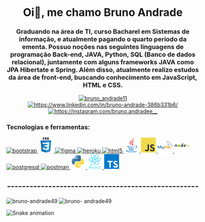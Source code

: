 <h1 align="center">Oi👋, me chamo Bruno Andrade</h1>
<h3 align="center">Graduando na área de TI, curso Bacharel em Sistemas de informação, e atualmente pagando o quarto período da ementa. Possuo noções nas seguintes linguagens de programação Back-end, JAVA, Python, SQL (Banco de dados relacional), juntamente com alguns frameworks JAVA como JPA Hibertate e Spring. Além disso, atualmente realizo estudos da área de front-end, buscando conhecimento em JavaScript, HTML e CSS.</h3>


<p align="center"> 
<a href="https://twitter.com/bruno_andrade11" target="_blank"> 
<img  src="https://raw.githubusercontent.com/rahuldkjain/github-profile-readme-generator/master/src/images/icons/Social/twitter.svg" alt="bruno_andrade11" height="30" width ="30" />
</a>
<a href="https://www.linkedin.com/in/bruno-andrade-386b331b6/" target="_blank"> 
<img  src="https://cdn-icons-png.flaticon.com/512/174/174857.png" alt= "https://www.linkedin.com/in/bruno-andrade-386b331b6/" height="30" width="30" />
</a>
<a href="https://instagram.com/bruno.andradee__" target="_blank">
<img src="https://cdn.icon-icons.com/icons2/1211/PNG/512/1491579602-yumminkysocialmedia36_83067.png" alt="https://instagram.com/bruno.andradee__" height="30" width="30" />
</a>
</p>


<p align="center"> 
<h3 align="left">Tecnologias e ferramentas:</h3>
<p align="left"> <a href="https://getbootstrap.com" target="_blank" rel="noreferrer"> 
<img src="https://raw.githubusercontent.com/devicons/devicon /master/icons/bootstrap/bootstrap-plain-wordmark.svg" alt="bootstrap" width="40" height="40"/> 
</a> 
  
<a href="https://www.w3schools.com /css/" target="_blank" rel="noreferrer"> 
<img src="https://raw.githubusercontent.com/devicons/devicon/master/icons/css3/css3-original-wordmark.svg" alt= "css3" height="40" width="40"/> 
</a> 
  
<a href="https://www.figma.com/" target="_blank" rel="noreferrer"> 
<img src="https://www.vectorlogo.zone/logos/figma/figma-icon.svg" alt="figma" width="40"height="40"/> 
</a> 
  
<a href=" https://heroku.com" target="_blank" rel="noreferrer"> 
<img src="https://www.vectorlogo.zone/logos/heroku/heroku-icon.svg" alt="heroku" height="40" width="40"/> 
</a> 
  
<a href="https://www.w3.org/html/" target="_blank" rel="noreferrer"> 
<img src="https://cdn.icon-icons.com/icons2/2107/PNG/512/file_type_html_icon_130541.png" alt="html5" width="40" height="40"/> 
</a> 
 
<a href="https://www.java.com" target="_blank" rel="noreferrer"> 
<img src="https://raw.githubusercontent.com/devicons/devicon/master/icons/java/java-original.svg" alt="java" height="40" width="40"/> 
</a> 
  
<a href="https://developer.mozilla.org/en-US/docs/Web/JavaScript" target="_blank" rel="noreferrer"> 
<img src="https://raw.githubusercontent.com/devicons/devicon/master/icons/javascript/javascript-original.svg" alt="javascript" width="40" height="40"/> 
</a> 
  
<a href="https://www.mysql.com/" target="_blank" rel="noreferrer"> 
<img src="https://raw.githubusercontent.com/devicons/devicon/master/icons/mysql/mysql-original-wordmark.svg" alt="mysql" width="40" height="40"/> 
</a> 
 
<a href="https:// nodejs.org" target="_blank" rel="noreferrer"> 
<img src="https://raw.githubusercontent.com/devicons/devicon/master/icons/nodejs/nodejs-original-wordmark.svg" alt= "nodejs" width="40" height="40"/> 
</a> 
  
<a href="https://www.postgresql.org" target="_blank" rel="noreferrer"> 
<img src="https://cdn.icon-icons.com/icons2/2667/PNG/512/folder_postgres_icon_161286.png" alt="postgresql" width="40" height="40"/> 
</a> 
  
<a href="https://postman.com" target="_blank" rel="noreferrer"> 
<img src="https://cdn.icon-icons.com/icons2/3053/PNG/512/postman_alt_macos_bigsur_icon_189814.png" alt="postman" width="40" height="40"/> 
</a> 
  
<a href="https://www.python.org" target="_blank" rel="noreferrer"> 
<img src="https://raw.githubusercontent.com/devicons/devicon/master/icons/python/python-original.svg" alt="python" width="40" height="40"/> 
</a > 
  
<a href="https://reactjs.org/" target="_blank" rel="noreferrer"> 
<img src="https://raw.githubusercontent.com/devicons/devicon/master/icons/react/react-original-wordmark.svg" alt="react" width="40" height="40"/> 
</a> 
  
<a href="https://www.typescriptlang.org/" target="_blank" rel="noreferrer"> 
<img src="https://raw.githubusercontent.com/devicons/devicon/master/icons/typescript/typescript-original.svg" alt ="typescript" width="40" height="40"/> 
</a> 

  
<p href="com/devicons/devicon/master/icons/typescript/typescript-original.svg" alt="typescript" width="40" height="40"/> 
</a> 
<p href="com/devicons/devicon/master/icons/typescript/typescript-original.svg" alt="typescript" width="40" height="40"/> 
</a> 
</p>
</p>

<h2 align="center">---------------------------------------------------</h2>

<div>
   <img heigth="180cm" width="440cm" src="https://github-readme-stats.vercel.app/api?username=bruno-andrade49&show_icons=true&locale=en&theme=dark" alt ="bruno-andrade49"/>
   <img heigth="180cm" width="350cm" src="https://github-readme-stats.vercel.app/api/top-langs?username=bruno-andrade49&show_icons=true&locale=en&layout=compact&theme=dark" alt="bruno- andrade49" />
</div>


![Snake animation](https://github.com/Bruno-Andrade49/Bruno-Andrade49/blob/output/github-contribution-grid-snake.svg)
